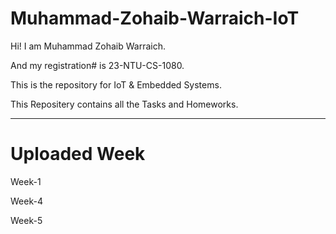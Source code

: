# Muhammad-Zohaib-Warraich-IoT
<div>
  <p>Hi! I am Muhammad Zohaib Warraich.</p>
  <p>And my registration# is 23-NTU-CS-1080.</p>
  <p>This is the repository for IoT &amp; Embedded Systems.</p>
  <p>This Repositery contains all the Tasks and Homeworks.</p>
</div>

---
# Uploaded Week
<div>
  <p>Week-1</p>
  <p>Week-4</p>
  <p>Week-5</p>
</div>
